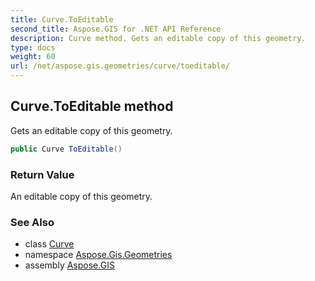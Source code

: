 ```yaml
---
title: Curve.ToEditable
second_title: Aspose.GIS for .NET API Reference
description: Curve method. Gets an editable copy of this geometry.
type: docs
weight: 60
url: /net/aspose.gis.geometries/curve/toeditable/
---
```

## Curve.ToEditable method

Gets an editable copy of this geometry.

```csharp
public Curve ToEditable()
```

### Return Value

An editable copy of this geometry.

### See Also

* class [Curve](../)
* namespace [Aspose.Gis.Geometries](../../curve/)
* assembly [Aspose.GIS](../../../)


